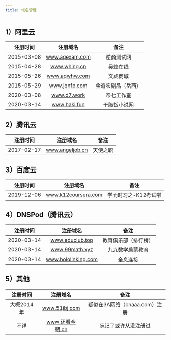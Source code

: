 ```yaml
---
title: 域名管理
---
```


## 1）阿里云

|  注册时间  |    注册域名     |             备注              |
| :--------: | :-------------: | :---------------------------: |
| 2015-03-08 | www.aqexam.com | 逆商测试网 |
| 2015-04-28 | www.whing.cn |     吴煌在线     |
| 2015-05-26 | www.aqwhw.com |     文虎商城     |
| 2015-05-29 | www.jqnfp.com | 金奇农副品（岳西） |
| 2020-03-08 | www.d7.work |     帝七工作室     |
| 2020-03-14 | www.haki.fun |     干脆饭小说网     |

## 2）腾讯云

|  注册时间  |    注册域名     |             备注              |
| :--------: | :-------------: | :---------------------------: |
| 2017-02-17 | www.angeljob.cn | 天使之职 |

## 3）百度云

|  注册时间  |    注册域名     |             备注              |
| :--------: | :-------------: | :---------------------------: |
| 2019-12-06 | www.k12coursera.com  | 学而时习之-K12考试啦 |

## 4）DNSPod（腾讯云）

|  注册时间  |    注册域名     |             备注              |
| :--------: | :-------------: | :---------------------------: |
| 2020-03-14 |  www.educlub.top  | 教育俱乐部（排行榜） |
| 2020-03-14 | www.99math.xyz |     九九数学启蒙教育      |
| 2020-03-14 | www.hololinking.com |     全息连接      |

## 5）其他

|  注册时间  |    注册域名     |             备注              |
| :--------: | :-------------: | :---------------------------: |
| 大概2014年 |  www.51jbj.com  | 疑似在3A网络（cnaaa.com）注册 |
|    不详    | www.还看今朝.cn |     忘记了或许从没注册过      |
